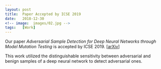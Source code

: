```yaml
---
layout: post
title:  Paper Accepted by ICSE 2019
date:   2018-12-30
<!-- image:  images/02.jpg -->
tags:   [Work]
---
```


Our paper *Adversarial Sample Detection for Deep Neural Networks through Model Mutation Testing* is accepted by ICSE 2019. [[arXiv](https://arxiv.org/abs/1812.05793)] 

This work utilized the distinguishable sensitivity between adversarial and benign samples of a deep neural network to detect adversarial ones.